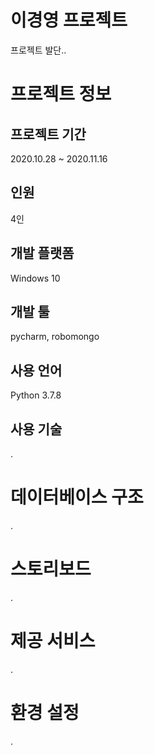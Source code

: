 # 이경영 프로젝트
프로젝트 발단..
# 프로젝트 정보
## 프로젝트 기간
2020.10.28 ~ 2020.11.16
## 인원
4인
## 개발 플랫폼
Windows 10
## 개발 툴
pycharm, robomongo
## 사용 언어
Python 3.7.8
## 사용 기술
.
# 데이터베이스 구조
.
# 스토리보드
.
# 제공 서비스
.
# 환경 설정
.

